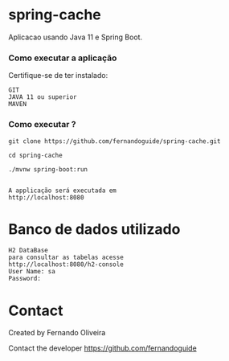 # spring-cache

Aplicacao usando Java 11 e Spring Boot.

### Como executar a aplicação
Certifique-se de ter instalado:
```
GIT
JAVA 11 ou superior
MAVEN 

```

### Como executar ?

```
git clone https://github.com/fernandoguide/spring-cache.git

cd spring-cache

./mvnw spring-boot:run


A applicação será executada em 
http://localhost:8080
```

# Banco de dados utilizado

```
H2 DataBase
para consultar as tabelas acesse 
http://localhost:8080/h2-console
User Name: sa
Password: 
```


# Contact

Created by Fernando Oliveira

Contact the developer https://github.com/fernandoguide
